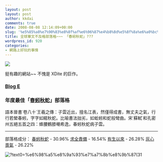```yaml
---
layout: post
layout: post
author: kkdai
comments: true
date: 2008-08-08 12:14:09+00:00
slug: '%e5%85%a8%e7%90%83%e8%8f%af%e6%96%87%e4%b8%8d%e5%8f%8a%e6%a0%bc%e9%83%a8%e8%90%bd%e6%a0%bc-%e3%80%8c%e6%98%a5%e8%9a%93%e7%a7%8b%e8%9b%87%e3%80%8d'
title: 全球華文不及格部落格~~~ 「春蚓秋蛇」???
wordpress_id: 920
categories:
- 網路上好玩的事情
---
```


[![](http://award.veryxd.net/award_photos/0000/2068/oran.jpg)](http://award.veryxd.net/blogs/2008)

 

挺有趣的網站~~ 不愧是 XDite 的巨作。

 

### [Blog E](http://www.evanlin.com/blog/)

 

### 年度最佳「[春蚓秋蛇](http://award.veryxd.net/awards/2102)」部落格 

 

語本晉書˙卷八十˙王羲之傳：子雲近出，擅名江表，然僅得成書，無丈夫之氣，行行若縈春蚓，字字如綰秋蛇。比喻書法拙劣，如蚯蚓和蛇般彎曲。宋˙蘇軾˙和孔密州五絕五首之四：蜂腰鶴膝嘲希逸，春蚓秋蛇病子雲。 

 

 

* * *

部落格成分： [春蚓秋蛇](http://award.veryxd.net/awards/2102) - 30.96% [求全責備](http://award.veryxd.net/awards/1146) - 16.54% [有生以來](http://award.veryxd.net/awards/9432) - 26.28% [灰心喪氣](http://award.veryxd.net/awards/3677) - 26.22%   

 

 

![?text0=%e6%98%a5%e8%9a%93%e7%a7%8b%e8%9b%87(31](http://graph.heartrails.com/api/?text0=%E6%98%A5%E8%9A%93%E7%A7%8B%E8%9B%87(31.0%25)&value0=30.9611&text1=%E6%B1%82%E5%85%A8%E8%B2%AC%E5%82%99(16.5%25)&value1=16.5403&text2=%E6%9C%89%E7%94%9F%E4%BB%A5%E4%BE%86(26.3%25)&value2=26.2832&text3=%E7%81%B0%E5%BF%83%E5%96%AA%E6%B0%A3(26.2%25)&value3=26.2154&)
